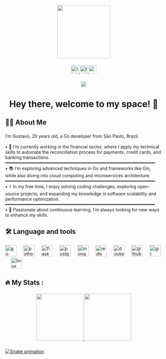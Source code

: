 <div align="center">
  <img height="170" src="https://camo.githubusercontent.com/b2b60f2e17873753866338cfe81b08a6ec191c26cf2cac04685d11ed4b5cc77b/68747470733a2f2f726561646d652d776f726b666c6f77732e6769746875622e696f2f526561646d652d49636f6e732f6173736574732f696d616765732f70726576696577732f676966732e676966"  />
</div>

###

<div align="center">
  <a href="https://www.linkedin.com/in/siqgustavo/" target="_blank">
    <img src="https://img.shields.io/static/v1?message=LinkedIn&logo=linkedin&label=&color=0077B5&logoColor=&labelColor=ffff&style=for-the-badge" height="25" alt="linkedin logo"  />
  </a>
  <a href="https://x.com/gustavo_shiy" target="_blank">
    <img src="https://img.shields.io/static/v1?message=Twitter&logo=twitter&label=&color=1DA1F2&logoColor=white&labelColor=&style=for-the-badge" height="25" alt="twitter logo"  />
  </a>
  <a href="mailto:siqgustavo2@hotmail.com" target="_blank">
    <img src="https://img.shields.io/static/v1?message=Email&logo=gmail&label=&color=D14836&logoColor=white&labelColor=&style=for-the-badge" height="25" alt="gmail logo"  />
  </a>
</div>

###

<div align="center">
  <img src="https://visitor-badge.laobi.icu/badge?page_id=G-shiy.G-shiy&"  />
</div>

###

<h1 align="center">Hey there, welcome to my space! 👋</h1>

###

<h2 align="left">👩‍💻  About Me</h2>

###

<p align="left">I’m Gustavo, 20 years old, a Go developer from São Paulo, Brazil.<br><br>• 🔭 I’m currently working in the financial sector, where I apply my technical skills to automate the reconciliation process for payments, credit cards, and banking transactions.<br>━━━━━━━━━━━━━━━━━━━━━━━━━━━━━━━━━━━━━━━━━━━━━━━━━━━━━━━━━<br>• 📚 I’m exploring advanced techniques in Go and frameworks like Gin, while also diving into cloud computing and microservices architecture.<br>━━━━━━━━━━━━━━━━━━━━━━━━━━━━━━━━━━━━━━━━━━━━━━━━━━━━━━━━━<br>• ⚡ In my free time, I enjoy solving coding challenges, exploring open-source projects, and expanding my knowledge in software scalability and performance optimization.<br>━━━━━━━━━━━━━━━━━━━━━━━━━━━━━━━━━━━━━━━━━━━━━━━━━━━━━━━━━<br>• 🌱 Passionate about continuous learning, I’m always looking for new ways to enhance my skills.</p>

###

<h2 align="left">🛠 Language and tools</h2>

###

<div align="left">
  <img src="https://skillicons.dev/icons?i=go" height="36" alt="go logo"  />
  <img width="14" />
  <img src="https://skillicons.dev/icons?i=py" height="36" alt="python logo"  />
  <img width="14" />
  <img src="https://skillicons.dev/icons?i=flask" height="36" alt="flask logo"  />
  <img width="14" />
  <img src="https://skillicons.dev/icons?i=postgres" height="36" alt="postgresql logo"  />
  <img width="14" />
  <img src="https://skillicons.dev/icons?i=mongodb" height="36" alt="mongodb logo"  />
  <img width="14" />
  <img src="https://skillicons.dev/icons?i=redis" height="36" alt="redis logo"  />
  <img width="14" />
  <img src="https://skillicons.dev/icons?i=docker" height="36" alt="docker logo"  />
  <img width="14" />
  <img src="https://skillicons.dev/icons?i=github" height="36" alt="github logo"  />
  <img width="14" />
  <img src="https://skillicons.dev/icons?i=git" height="36" alt="git logo"  />
  <img width="14" />
  <img src="https://skillicons.dev/icons?i=linux" height="36" alt="linux logo"  />
</div>

###

<h2 align="left">🔥   My Stats :</h2>

###

<div align="center">
<div>
  <a href="https://github.com/G-shiy">
  <img height="150em" src="https://github-readme-stats.vercel.app/api?username=G-shiy&show_icons=true&theme=dracula&include_all_commits=true&count_private=true&border_radius=15"/>
  <img height="150em" src="https://github-readme-stats.vercel.app/api/top-langs/?username=G-shiy&layout=compact&langs_count=7&theme=dracula&border_radius=15"/>
</div>
</div>

###


<div> 
 
  ![Snake animation](https://github.com/G-shiy/G-shiy/blob/output/github-contribution-grid-snake.svg)
 
</div>

###
